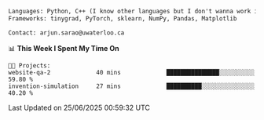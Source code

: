 ```txt
Languages: Python, C++ (I know other languages but I don't wanna work in em)
Frameworks: tinygrad, PyTorch, sklearn, NumPy, Pandas, Matplotlib

Contact: arjun.sarao@uwaterloo.ca
```

<!--START_SECTION:waka-->
📊 **This Week I Spent My Time On** 

```text
🐱‍💻 Projects: 
website-qa-2             40 mins             ███████████████░░░░░░░░░░   59.80 % 
invention-simulation     27 mins             ██████████░░░░░░░░░░░░░░░   40.20 % 
```


 Last Updated on 25/06/2025 00:59:32 UTC
<!--END_SECTION:waka-->
